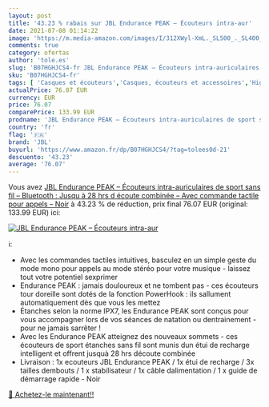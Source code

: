 ```yaml
---
layout: post
title: '43.23 % rabais sur JBL Endurance PEAK – Écouteurs intra-aur'
date: 2021-07-08 01:14:22
image: 'https://m.media-amazon.com/images/I/312XWyl-XmL._SL500_._SL400_.jpg'
comments: true
category: ofertas
author: 'tole.es'
slug: 'B07HGHJCS4-fr JBL Endurance PEAK – Écouteurs intra-auriculaires de sport...'
sku: 'B07HGHJCS4-fr'
tags: [ 'Casques et écouteurs','Casques, écouteurs et accessoires','High-Tech','jbl', ]
actualPrice: 76.07 EUR
currency: EUR
price: 76.07
comparePrice: 133.99 EUR
prodname: 'JBL Endurance PEAK – Écouteurs intra-auriculaires de sport sans fil – Bluetooth : Jusqu à 28 hrs d écoute combinée – Avec commande tactile pour appels – Noir'
country: 'fr'
flag: '🇫🇷'
brand: 'JBL'
buyurl: 'https://www.amazon.fr/dp/B07HGHJCS4/?tag=tolees0d-21'
descuento: '43.23'
average: '76.07'
---
```


Vous avez [JBL Endurance PEAK – Écouteurs intra-auriculaires de sport sans fil – Bluetooth : Jusqu à 28 hrs d écoute combinée – Avec commande tactile pour appels – Noir](https://www.amazon.fr/dp/B07HGHJCS4/?tag=tolees0d-21)  à  43.23 % de réduction, prix final  76.07 EUR (original: 133.99 EUR) ici:

[![JBL Endurance PEAK – Écouteurs intra-aur](https://m.media-amazon.com/images/I/312XWyl-XmL._SL500_._SL400_.jpg)](https://www.amazon.fr/dp/B07HGHJCS4/?tag=tolees0d-21)

ℹ️:

- Avec les commandes tactiles intuitives, basculez en un simple geste du mode mono pour appels au mode stéréo pour votre musique - laissez tout votre potentiel sexprimer
- Endurance PEAK : jamais douloureux et ne tombent pas - ces écouteurs tour doreille sont dotés de la fonction PowerHook : ils sallument automatiquement dès que vous les mettez
- Étanches selon la norme IPX7, les Endurance PEAK sont conçus pour vous accompagner lors de vos séances de natation ou dentrainement - pour ne jamais sarrêter !
- Avec les Endurance PEAK atteignez des nouveaux sommets - ces écouteurs de sport étanches sans fil sont munis dun étui de recharge intelligent et offrent jusquà 28 hrs découte combinée
- Livraison : 1x ecouteurs JBL Endurance PEAK / 1x étui de recharge / 3x tailles dembouts / 1 x stabilisateur / 1x câble dalimentation / 1 x guide de démarrage rapide - Noir

[🛒 Achetez-le maintenant!!](https://www.amazon.fr/dp/B07HGHJCS4/?tag=tolees0d-21)
